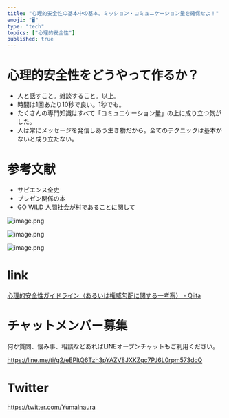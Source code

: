 ```yaml
---
title: "心理的安全性の基本中の基本。ミッション・コミュニケーション量を確保せよ！"
emoji: "🖥"
type: "tech"
topics: ["心理的安全性"]
published: true
---
```



# 心理的安全性をどうやって作るか？

- 人と話すこと。雑談すること。以上。
- 時間は1回あたり10秒で良い。1秒でも。
- たくさんの専門知識はすべて「コミュニケーション量」の上に成り立つ気がした。
- 人は常にメッセージを発信しあう生き物だから。全てのテクニックは基本がないと成り立たない。

# 参考文献

- サピエンス全史
- プレゼン関係の本
- GO WILD 人間社会が村であることに関して


![image.png](https://qiita-image-store.s3.amazonaws.com/0/89618/515481f4-f9e8-cd78-2f57-46f57c099be8.png)

![image.png](https://qiita-image-store.s3.amazonaws.com/0/89618/273ccd99-a973-89a2-e8af-297bd4dbc42f.png)

![image.png](https://qiita-image-store.s3.amazonaws.com/0/89618/4cd57337-b738-fd24-f054-c1f9fa7de48a.png)


# link

[心理的安全性ガイドライン（あるいは権威勾配に関する一考察） - Qiita](https://qiita.com/hirokidaichi/items/5d8c4294083d85654a04#%E5%B9%B4%E9%BD%A2%E5%B7%AE)








<!-- Update From Qiita API -->

# チャットメンバー募集


何か質問、悩み事、相談などあればLINEオープンチャットもご利用ください。

https://line.me/ti/g2/eEPltQ6Tzh3pYAZV8JXKZqc7PJ6L0rpm573dcQ





# Twitter


https://twitter.com/YumaInaura


<!-- Update From Qiita API -->


